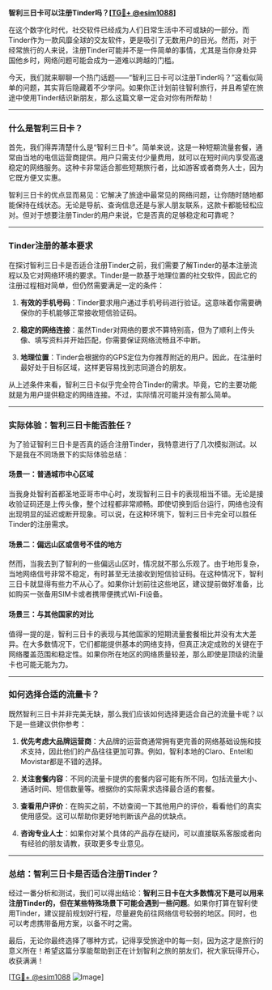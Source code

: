 **智利三日卡可以注册Tinder吗？[[TG💪+ @esim1088](https://t.me/s/esim1088)]**

在这个数字化时代，社交软件已经成为人们日常生活中不可或缺的一部分。而Tinder作为一款风靡全球的交友软件，更是吸引了无数用户的目光。然而，对于经常旅行的人来说，注册Tinder可能并不是一件简单的事情，尤其是当你身处异国他乡时，网络问题可能会成为一道难以跨越的门槛。

今天，我们就来聊聊一个热门话题——“智利三日卡可以注册Tinder吗？”这看似简单的问题，其实背后隐藏着不少学问。如果你正计划前往智利旅行，并且希望在旅途中使用Tinder结识新朋友，那么这篇文章一定会对你有所帮助！

---

### 什么是智利三日卡？

首先，我们得弄清楚什么是“智利三日卡”。简单来说，这是一种短期流量套餐，通常由当地的电信运营商提供。用户只需支付少量费用，就可以在短时间内享受高速稳定的网络服务。这种卡非常适合那些短期旅行者，比如游客或者商务人士，因为它既方便又实惠。

智利三日卡的优点显而易见：它解决了旅途中最常见的网络问题，让你随时随地都能保持在线状态。无论是导航、查询信息还是与家人朋友联系，这款卡都能轻松应对。但对于想要注册Tinder的用户来说，它是否真的足够稳定和可靠呢？

---

### Tinder注册的基本要求

在探讨智利三日卡是否适合注册Tinder之前，我们需要了解Tinder的基本注册流程以及它对网络环境的要求。Tinder是一款基于地理位置的社交软件，因此它的注册过程相对简单，但仍然需要满足一定的条件：

1. **有效的手机号码**：Tinder要求用户通过手机号码进行验证。这意味着你需要确保你的手机能够正常接收短信验证码。
   
2. **稳定的网络连接**：虽然Tinder对网络的要求不算特别高，但为了顺利上传头像、填写资料并开始匹配，你需要保证网络流畅且不中断。

3. **地理位置**：Tinder会根据你的GPS定位为你推荐附近的用户。因此，在注册时最好处于目标区域，这样更容易找到志同道合的朋友。

从上述条件来看，智利三日卡似乎完全符合Tinder的需求。毕竟，它的主要功能就是为用户提供稳定的网络连接。不过，实际情况可能并没有那么简单。

---

### 实际体验：智利三日卡能否胜任？

为了验证智利三日卡是否真的适合注册Tinder，我特意进行了几次模拟测试。以下是我在不同场景下的实际体验总结：

#### 场景一：普通城市中心区域

当我身处智利首都圣地亚哥市中心时，发现智利三日卡的表现相当不错。无论是接收验证码还是上传头像，整个过程都非常顺畅。即使切换到后台运行，网络也没有出现明显的延迟或断开现象。可以说，在这种环境下，智利三日卡完全可以胜任Tinder的注册需求。

#### 场景二：偏远山区或信号不佳的地方

然而，当我去到了智利的一些偏远山区时，情况就不那么乐观了。由于地形复杂，当地网络信号非常不稳定，有时甚至无法接收到短信验证码。在这种情况下，智利三日卡就显得有些力不从心了。如果你计划前往这些地区，建议提前做好准备，比如购买一张备用SIM卡或者携带便携式Wi-Fi设备。

#### 场景三：与其他国家的对比

值得一提的是，智利三日卡的表现与其他国家的短期流量套餐相比并没有太大差异。在大多数情况下，它们都能提供基本的网络支持，但真正决定成败的关键在于网络覆盖范围和稳定性。如果你所在地区的网络质量较差，那么即使是顶级的流量卡也可能无能为力。

---

### 如何选择合适的流量卡？

既然智利三日卡并非完美无缺，那么我们应该如何选择更适合自己的流量卡呢？以下是一些建议供你参考：

1. **优先考虑大品牌运营商**：大品牌的运营商通常拥有更完善的网络基础设施和技术支持，因此他们的产品往往更加可靠。例如，智利本地的Claro、Entel和Movistar都是不错的选择。

2. **关注套餐内容**：不同的流量卡提供的套餐内容可能有所不同，包括流量大小、通话时间、短信数量等。根据你的实际需求选择最合适的套餐。

3. **查看用户评价**：在购买之前，不妨查阅一下其他用户的评价，看看他们的真实使用感受。这可以帮助你更好地判断该产品的优缺点。

4. **咨询专业人士**：如果你对某个具体的产品存在疑问，可以直接联系客服或者向有经验的朋友请教，获取更多专业意见。

---

### 总结：智利三日卡是否适合注册Tinder？

经过一番分析和测试，我们可以得出结论：**智利三日卡在大多数情况下是可以用来注册Tinder的，但在某些特殊场景下可能会遇到一些问题**。如果你打算在智利使用Tinder，建议提前规划好行程，尽量避免前往网络信号较弱的地区。同时，也可以考虑携带备用方案，以备不时之需。

最后，无论你最终选择了哪种方式，记得享受旅途中的每一刻，因为这才是旅行的意义所在！希望这篇分享能帮助到正在计划智利之旅的朋友们，祝大家玩得开心，收获满满！

[[TG💪+ @esim1088](https://t.me/s/esim1088) ![Image](https://i.postimg.cc/4NQfJmqS/Snipaste-2025-05-13-00-14-12.png)]